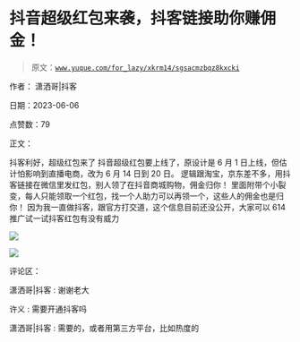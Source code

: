 # 抖音超级红包来袭，抖客链接助你赚佣金！

> 原文：[`www.yuque.com/for_lazy/xkrm14/sgsacmzbqz8kxcki`](https://www.yuque.com/for_lazy/xkrm14/sgsacmzbqz8kxcki)

作者： 潇洒哥|抖客

日期：2023-06-06

点赞数：79

正文：

抖客利好，超级红包来了 抖音超级红包要上线了，原设计是 6 月 1 日上线，但估计怕影响到直播电商，改为 6 月 14 日到 20 日。 逻辑跟淘宝，京东差不多，用抖客链接在微信里发红包，别人领了在抖音商城购物，佣金归你！ 里面附带个小裂变，每人只能领取一个红包，找一个人助力可以再领一个，这些人的佣金也是归你！ 因为我一直做抖客，跟官方打交道，这个信息目前还没公开，大家可以 614 推广试一试抖客红包有没有威力

![](img/c8567326aacb9370acb654da478c8d12.png)

![](img/65fca0b2ec607045b7c4e344e6b68677.png)

评论区：

潇洒哥|抖客 : 谢谢老大

许义 : 需要开通抖客吗

潇洒哥|抖客 : 需要的，或者用第三方平台，比如热度的

